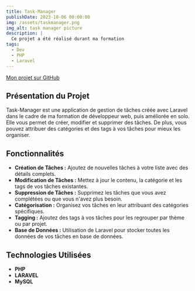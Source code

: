```yaml
---
title: Task-Manager
publishDate: 2023-10-06 00:00:00
img: /assets/taskmanager.png
img_alt: task manager picture
description: |
  Ce projet a été réalisé durant ma formation
tags:
  - Dev
  - PHP
  - Laravel
---
```


[Mon projet sur GitHub](https://github.com/YoanBuscail/Task-Manager)

## Présentation du Projet

Task-Manager est une application de gestion de tâches créée avec Laravel dans le cadre de ma formation de développeur web, puis améliorée en solo. Elle vous permet de créer, modifier et supprimer des tâches. De plus, vous pouvez attribuer des catégories et des tags à vos tâches pour mieux les organiser.

## Fonctionnalités

- **Création de Tâches :** Ajoutez de nouvelles tâches à votre liste avec des détails complets.
- **Modification de Tâches :** Mettez à jour le contenu, la catégorie et les tags de vos tâches existantes.
- **Suppression de Tâches :** Supprimez les tâches que vous avez complétées ou que vous n'avez plus besoin.
- **Catégorisation :** Organisez vos tâches en leur attribuant des catégories spécifiques.
- **Tagging :** Ajoutez des tags à vos tâches pour les regrouper par thème ou par projet.
- **Base de Données :** Utilisation de Laravel pour stocker toutes les données de vos tâches en base de données.

## Technologies Utilisées

- **PHP** 
- **LARAVEL** 
- **MySQL** 